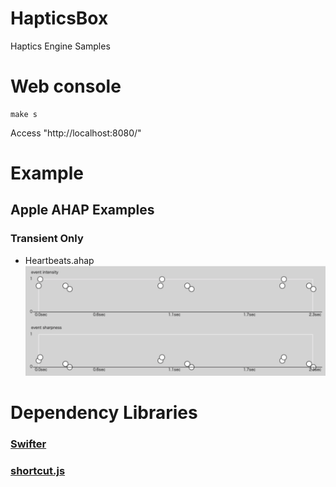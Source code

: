 # HapticsBox

Haptics Engine Samples

# Web console 

```
make s
```

Access "http://localhost:8080/"

# Example
## Apple AHAP Examples
### Transient Only
* Heartbeats.ahap
![Heartbeats](https://github.com/fuziki/HapticsBox/blob/master/screenshot/Heartbeats.png)


# Dependency Libraries
### [Swifter](https://github.com/httpswift/swifter)
### [shortcut.js](http://www.openjs.com/scripts/events/keyboard_shortcuts/shortcut.js) 
